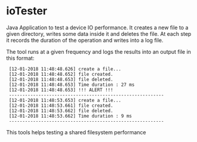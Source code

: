 # ioTester
Java Application to test a device IO performance.
It creates a new file to a given directory, writes some data inside it and deletes the file. At each step it records the duration of the operation and writes into a log file.


The tool runs at a given frequency and logs the results into an output file in this format:


```
 [12-01-2018 11:48:48.626] create a file... 
 [12-01-2018 11:48:48.652] file created. 
 [12-01-2018 11:48:48.653] file deleted. 
 [12-01-2018 11:48:48.653] Time duration : 27 ms
 [12-01-2018 11:48:48.653] !!! ALERT !!! 
 ----------------------------------------------------------
 [12-01-2018 11:48:53.653] create a file... 
 [12-01-2018 11:48:53.661] file created. 
 [12-01-2018 11:48:53.662] file deleted. 
 [12-01-2018 11:48:53.662] Time duration : 9 ms
 ----------------------------------------------------------
```

This tools helps testing a shared filesystem performance





